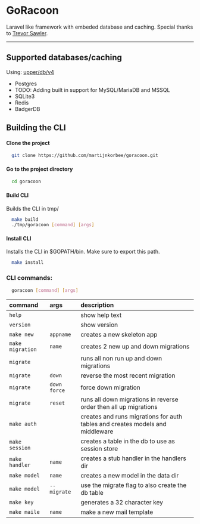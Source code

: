 # GoRacoon 

Laravel like framework with embeded database and caching.
Special thanks to [Trevor Sawler](https://github.com/tsawler "Trevor Sawler").

***

## Supported databases/caching
Using: [upper/db/v4](https://upper.io/v4/ "upper/db/v4")
* Postgres
* TODO: Adding built in support for MySQL/MariaDB and MSSQL
* SQLite3
* Redis
* BadgerDB

## Building the CLI

#### Clone the project
```bash
  git clone https://github.com/martijnkorbee/goracoon.git
```

#### Go to the project directory
```bash
  cd goracoon
```

#### Build CLI
Builds the CLI in tmp/
```bash
  make build
  ./tmp/goracoon [command] [args]
```

#### Install CLI
Installs the CLI in $GOPATH/bin. Make sure to export this path.
```bash
  make install
```

### CLI commands:
```bash
  goracoon [command] [args]
```

| command           | args          | description                                                                   |
| :-----------------| :-------------| :-----------------------------------------------------------------------------|
| `help`            |               | show help text                                                                |
| `version`         |               | show version                                                                  |
| `make new`        | `appname`     | creates a new skeleton app                                                    |
| `make migration`  | `name`        | creates 2 new up and down migrations                                          |
| `migrate`         |               | runs all non run up and down migrations                                       |
| `migrate`         | `down`        | reverse the most recent migration                                             |
| `migrate`         | `down force`  | force down migration                                                          |
| `migrate`         | `reset`       | runs all down migrations in reverse order then all up migrations              |
| `make auth`       |               | creates and runs migrations for auth tables and creates models and middleware |
| `make session`    |               | creates a table in the db to use as session store                             |
| `make handler`    | `name`        | creates a stub handler in the handlers dir                                    |
| `make model`      | `name`        | creates a new model in the data dir                                           |
| `make model`      | `--migrate`   | use the migrate flag to also create the db table                              |
| `make key`        |               | generates a 32 character key                                                  |
| `make maile`      | `name`        | make a new mail template                                                      |   
